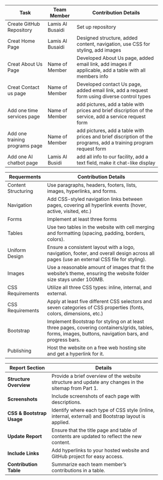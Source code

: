 | Task | Team Member | Contribution Details |
|------------------------------|------------------|---------------------------------------------------|
| Create GitHub Repository | Lamis Al Busaidi | Set up repository |
| Creat Home Page | Lamis Al Busaidi | Designed structure, added content, navigation, use CSS for styling, add images |
| Creat About Us Page | Name of Member | Developed About Us page, added email link, add images if applicable, add a table with all members info |
| Creat Contact us page | Name of Member | Developed contact Us page, added email link, add a request form using diverse control types |
| Add one time services page | Name of Member | add pictures, add a table with prices and brief discription of the service, add a service request form |
| Add one training programs page | Name of Member | add pictures, add a table with prices and brief discription of the programs, add a training program request form |
| Add one AI chatbot page | Lamis Al Busidi | add all info to our facility, add a text field, make it chat-like display |



| Requerments | Contribution Details |
|------------------------------|---------------------------------------------------|
| Content Structuring | Use paragraphs, headers, footers, lists, images, hyperlinks, and forms. |
| Navigation | Add CSS-styled navigation links between pages, covering all hyperlink events (hover, active, visited, etc.) |
| Forms | Implement at least three forms |
| Tables | Use two tables in the website with cell merging and formatting (spacing, padding, borders, colors). |
| Uniform Design | Ensure a consistent layout with a logo, navigation, footer, and overall design across all pages (use an external CSS file for styling). |
| Images | Use a reasonable amount of images that fit the website’s theme, ensuring the website folder size stays under 100MB. |
| CSS Requirements | Utilize all three CSS types: inline, internal, and external. |
| CSS Requirements | Apply at least five different CSS selectors and seven categories of CSS properties (fonts, colors, dimensions, etc.) |
| Bootstrap | Implement Bootstrap for styling on at least three pages, covering containers/grids, tables, forms, images, buttons, navigation bars, and progress bars. |
| Publishing | Host the website on a free web hosting site and get a hyperlink for it. |


| **Report Section**            | **Details**                                                                                   |
|-------------------------------|-----------------------------------------------------------------------------------------------|
| **Structure Overview**        | Provide a brief overview of the website structure and update any changes in the sitemap from Part 1. |
| **Screenshots**               | Include screenshots of each page with descriptions.                                          |
| **CSS & Bootstrap Usage**     | Identify where each type of CSS style (inline, internal, external) and Bootstrap layout is applied. |
| **Update Report**             | Ensure that the title page and table of contents are updated to reflect the new content.     |
| **Include Links**             | Add hyperlinks to your hosted website and GitHub project for easy access.                    |
| **Contribution Table**        | Summarize each team member’s contributions in a table.                                       |

